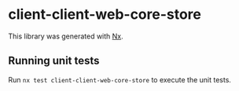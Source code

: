 # client-client-web-core-store

This library was generated with [Nx](https://nx.dev).

## Running unit tests

Run `nx test client-client-web-core-store` to execute the unit tests.

